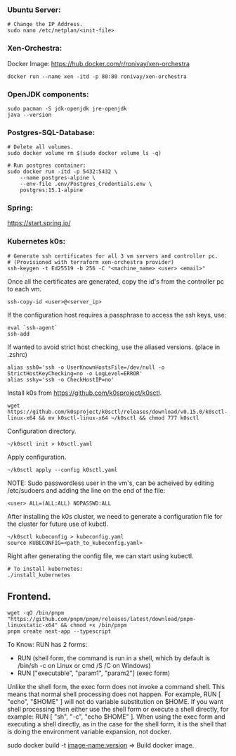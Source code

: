 ### Ubuntu Server:
```shell
# Change the IP Address.
sudo nano /etc/netplan/<init-file>
```

### Xen-Orchestra:
Docker Image: https://hub.docker.com/r/ronivay/xen-orchestra
```shell
docker run --name xen -itd -p 80:80 ronivay/xen-orchestra
```

### OpenJDK components:
```shell
sudo pacman -S jdk-openjdk jre-openjdk
java --version
```

### Postgres-SQL-Database:
```shell
# Delete all volumes.
sudo docker volume rm $(sudo docker volume ls -q)
```
```shell
# Run postgres container:
sudo docker run -itd -p 5432:5432 \
	--name postgres-alpine \
	--env-file .env/Postgres_Credentials.env \
	postgres:15.1-alpine
```

### Spring:
https://start.spring.io/

### Kubernetes k0s:
```shell
# Generate ssh certificates for all 3 vm servers and controller pc.
# (Provisioned with terraform xen-orchestra provider)
ssh-keygen -t Ed25519 -b 256 -C "<machine_name> <user> <email>"
```
Once all the certificates are generated, copy the id's from the controller pc to each vm.
```shell
ssh-copy-id <user>@<server_ip>
```
If the configuration host requires a passphrase to access the ssh keys, use:
```shell
eval `ssh-agent`
ssh-add
```
If wanted to avoid strict host checking, use the aliased versions. (place in .zshrc)
```shell
alias ssh0='ssh -o UserKnownHostsFile=/dev/null -o StrictHostKeyChecking=no -o LogLevel=ERROR'
alias sshy='ssh -o CheckHostIP=no'
```
Install k0s from https://github.com/k0sproject/k0sctl.
```shell
wget https://github.com/k0sproject/k0sctl/releases/download/v0.15.0/k0sctl-linux-x64 && mv k0sctl-linux-x64 ~/k0sctl && chmod 777 k0sctl
```
Configuration directory.
```shell
~/k0sctl init > k0sctl.yaml
```
Apply configuration.
```shell
~/k0sctl apply --config k0sctl.yaml
```
NOTE: Sudo passwordless user in the vm's, can be acheived by editing /etc/sudoers and adding the line on the end of the file:
```shell
<user> ALL=(ALL:ALL) NOPASSWD:ALL
```
After installing the k0s cluster, we need to generate a configuration file for the cluster for future use of kubctl.
```shell
~/k0sctl kubeconfig > kubeconfig.yaml
source KUBECONFIG=<path_to_kubeconfig.yaml>
```
Right after generating the config file, we can start using kubectl.
```shell
# To install kubernetes:
./install_kubernetes
```

## Frontend.
```shell
wget -qO /bin/pnpm "https://github.com/pnpm/pnpm/releases/latest/download/pnpm-linuxstatic-x64" && chmod +x /bin/pnpm
pnpm create next-app --typescript
```

To Know:
RUN has 2 forms:
+ RUN <command> (shell form, the command is run in a shell, which by default is /bin/sh -c on Linux or cmd /S /C on Windows)
+ RUN ["executable", "param1", "param2"] (exec form)

Unlike the shell form, the exec form does not invoke a command shell. This means that normal shell processing does not happen. For example, RUN [ "echo", "$HOME" ] will not do variable substitution on $HOME. If you want shell processing then either use the shell form or execute a shell directly, for example: RUN [ "sh", "-c", "echo $HOME" ]. When using the exec form and executing a shell directly, as in the case for the shell form, it is the shell that is doing the environment variable expansion, not docker.

sudo docker build -t <image-name:version> <dockerfile-dir> => Build docker image.